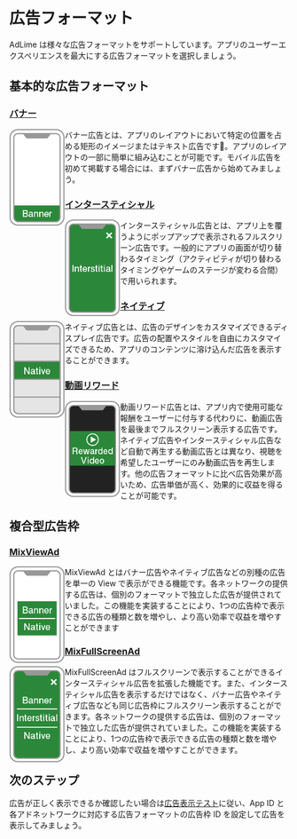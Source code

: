 # 広告フォーマット
AdLime は様々な広告フォーマットをサポートしています。アプリのユーザーエクスペリエンスを最大にする広告フォーマットを選択しましょう。

## 基本的な広告フォーマット

### [バナー](./banner.md)

<div class="clearfix cust-image-text">
<img src="./../images/ad_icons/format-banner.png"  width="100px"  align=left />
バナー広告とは、アプリのレイアウトにおいて特定の位置を占める矩形のイメージまたはテキスト広告です。アプリのレイアウトの一部に簡単に組み込むことが可能です。モバイル広告を初めて掲載する場合には、まずバナー広告から始めてみましょう。
</div>

### [インタースティシャル](./Interstitial.md)

<div class="clearfix cust-image-text">
<img src="./../images/ad_icons/format-interstitial.png"  width="100px"  align=left />
インタースティシャル広告とは、アプリ上を覆うようにポップアップで表示されるフルスクリーン広告です。一般的にアプリの画面が切り替わるタイミング（アクティビティが切り替わるタイミングやゲームのステージが変わる合間）で用いられます。
</div>

### [ネイティブ](./native.md)

<div class="clearfix cust-image-text">
<img src="./../images/ad_icons/format-native.png"  width="100px"  align=left />
ネイティブ広告とは、広告のデザインをカスタマイズできるディスプレイ広告です。広告の配置やスタイルを自由にカスタマイズできるため、アプリのコンテンツに溶け込んだ広告を表示することができます。
</div>

### [動画リワード](./rewarded.md)

<div class="clearfix cust-image-text">
<img src="./../images/ad_icons/format-rewarded.png"  width="100px"  align=left />
動画リワード広告とは、アプリ内で使用可能な報酬をユーザーに付与する代わりに、動画広告を最後までフルスクリーン表示する広告です。ネイティブ広告やインタースティシャル広告など自動で再生する動画広告とは異なり、視聴を希望したユーザーにのみ動画広告を再生します。他の広告フォーマットに比べ広告効果が高いため、広告単価が高く、効果的に収益を得ることが可能です。
</div>

## 複合型広告枠

### [MixViewAd](./mixviewad.md)
<div class="clearfix cust-image-text">
<img src="./../images/ad_icons/format-mixviewad.png"  width="100px"  align=left />
MixViewAd とはバナー広告やネイティブ広告などの別種の広告を単一の View で表示ができる機能です。各ネットワークの提供する広告は、個別のフォーマットで独立した広告が提供されていました。この機能を実装することにより、1つの広告枠で表示できる広告の種類と数を増やし、より高い効率で収益を増やすことができます
</div>

### [MixFullScreenAd](./mixfullscreenad.md)
<div class="clearfix cust-image-text">
<img src="./../images/ad_icons/format-fullscreenviewad.png"  width="100px"  align=left />
MixFullScreenAd はフルスクリーンで表示することができるインタースティシャル広告を拡張した機能です。また、インタースティシャル広告を表示するだけではなく、バナー広告やネイティブ広告なども同じ広告枠にフルスクリーン表示することができます。各ネットワークの提供する広告は、個別のフォーマットで独立した広告が提供されていました。この機能を実装することにより、1つの広告枠で表示できる広告の種類と数を増やし、より高い効率で収益を増やすことができます。
</div>

## 次のステップ

広告が正しく表示できるか確認したい場合は[広告表示テスト](./test.md)に従い、App ID と各アドネットワークに対応する広告フォーマットの広告枠 ID を設定して広告を表示してみましょう。



